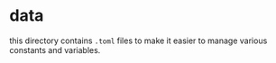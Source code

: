 # data
this directory contains `.toml` files to make it easier to manage various constants and variables.
